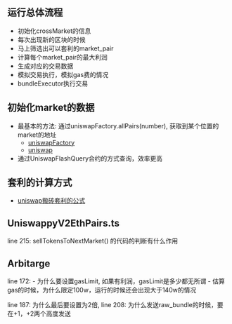 ## 运行总体流程
 - 初始化crossMarket的信息
 - 每次出现新的区块的时候
  - 马上筛选出可以套利的market_pair
  - 计算每个market_pair的最大利润
  - 生成对应的交易数据
  - 模拟交易执行，模拟gas费的情况
  - bundleExecutor执行交易

## 初始化market的数据
  - 最基本的方法: 通过uniswapFactory.allPairs(number), 获取到某个位置的market的地址
    - [uniswapFactory](https://etherscan.io/address/0x5C69bEe701ef814a2B6a3EDD4B1652CB9cc5aA6f)
    - [uniswap](https://etherscan.io/address/0x3139Ffc91B99aa94DA8A2dc13f1fC36F9BDc98eE)
  - 通过UniswapFlashQuery合约的方式查询，效率更高

## 套利的计算方式
 - [uniswap搬砖套利的公式](https://medium.com/@pwl94/%E5%A6%82%E4%BD%95%E8%A8%88%E7%AE%97-uniswap-v2-%E6%9C%80%E5%A4%A7%E5%A5%97%E5%88%A9%E6%95%B8%E9%87%8F-9f3cb9e4feb1)

## UniswappyV2EthPairs.ts 
line 215: sellTokensToNextMarket() 的代码的判断有什么作用

## Arbitarge
line 172: 
    - 为什么要设置gasLimit, 如果有利润，gasLimit是多少都无所谓
    - 估算gas的时候，为什么限定100w，运行的时候还会出现大于140w的情况

line 187: 为什么最后要设置为2倍,
line 208: 为什么发送raw_bundle的时候，要在+1，+2两个高度发送